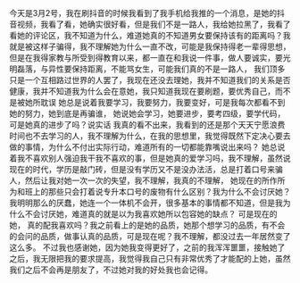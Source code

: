 今天是3月2号，我在刷抖音的时候我看到了我手机给我推的一个消息，是她的抖音视频，我看了看，她确实很好看，但是我们不是一路人，我给她拉黑了，我看了看她的评论区，我不知道为什么，难道她真的不知道男女要保持该有的距离吗？我就是被这样子骗得，我不理解她为什么一直不改，可能是我保持得老一辈得思想，但是在我得家教与所受到得教育以来，都一直在和我说一件事，做人要诚实，要光明磊落，与异性要保持距离，不能骂女生，可能我们真的不是一路人， 我们顶多只是一个互相路过世界的人罢了，我现在还没去理她，我并不知道我们的关系是否健康，我并不知道我为什么会在意她，我只知道我现在要刷题，要优秀自己，而不是被她所耽误
她总是说着我要学习，我要努力，我要变好，可是我每次都看不到她的努力，她到底是再骗谁， 她说她会学习，她要进步，要考四级，要学代码，
可是她真的进步了吗？说实话 我真的看不出来，我看到的还是那个天天宁愿浪费时间也不去学习的人，我不理解为什么，在我的思想里，我觉得既然下定决心要去做的事情，为什么不付出实际行动，难道所有的一切都能靠嘴说出来吗？
她总说着我不喜欢别人强迫我干我不喜欢的事，但是她真的爱学习吗，我不理解，虽然说现在的时代，学历是敲门砖，但是没有学历又不是没办法活，总是打着口号来骗人，然后让我对她一次一次的失望，我不理解，我真的不理解，
她现在的所作所为和班上的那些只会打着说专升本口号的废物有什么区别？我为什么不会讨厌她？我明明那么的厌蠢，她连一个一体机不会开，很多基本的事情都不知道，但是我为什么不会讨厌她，难道真的就是以为我喜欢她所以包容她的缺点？
可是现在的她， 真的配我喜欢吗？我之前看上的是她的品质，她那个想学习的品质，有不会的会问的品质，做事认真的品质，可是现在呢？我不理解，都没过去一年居然变了这么多。
不过我也感谢她，因为她我变得更好了，之前的我浑浑噩噩，接触她了之后，我无限把我的要求提高，我觉得我自己只有非常优秀了才能配的上她，虽然我们之后不会再是朋友了，不过她对我的好处我也会记得。
